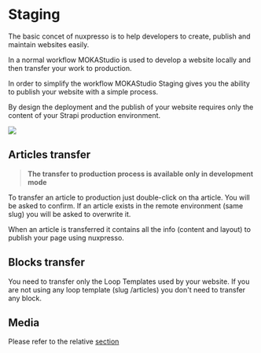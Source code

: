 # Staging

The basic concet of nuxpresso is to help developers to create, publish and maintain websites easily.

In a normal workflow MOKAStudio is used to develop a website locally and then transfer your work to production.

In order to simplify the workflow MOKAStudio Staging gives you the ability to publish your website with a simple process.

By design the deployment and the publish of your website requires only the content of your Strapi production environment. 

<img src="https://res.cloudinary.com/moodgiver/image/upload/v1611680287/moka_studio_staging_7bdc71b70c.png"/>

## Articles transfer

> **The transfer to production process is available only in development mode**

To transfer an article to production just double-click on tha article. You will be asked to confirm.
If an article exists in the remote environment (same slug) you will be asked to overwrite it.

When an article is transferred it contains all the info (content and layout) to publish your page using nuxpresso.

## Blocks transfer

You need to transfer only the Loop Templates used by your website. If you are not using any loop template (slug /articles) you don't need to transfer any block.

## Media

Please refer to the relative [section](/guide/workflow.html#media-assets)